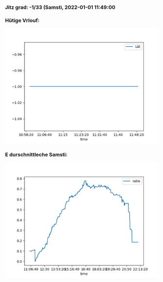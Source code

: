 ### Jitz grad: -1/33 (Samsti, 2022-01-01 11:49:00

### Hütige Vrlouf:
![Graph](Today.png)

### E durschnittleche Samsti:
![Graph](Samsti.png)
